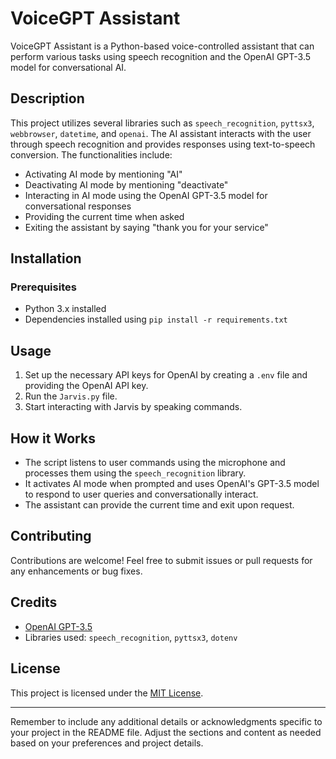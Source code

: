 
# VoiceGPT Assistant

VoiceGPT Assistant is a Python-based voice-controlled assistant that can perform various tasks using speech recognition and the OpenAI GPT-3.5 model for conversational AI.

## Description

This project utilizes several libraries such as `speech_recognition`, `pyttsx3`, `webbrowser`, `datetime`, and `openai`. The AI assistant interacts with the user through speech recognition and provides responses using text-to-speech conversion. The functionalities include:

- Activating AI mode by mentioning "AI"
- Deactivating AI mode by mentioning "deactivate"
- Interacting in AI mode using the OpenAI GPT-3.5 model for conversational responses
- Providing the current time when asked
- Exiting the assistant by saying "thank you for your service"

## Installation

### Prerequisites
- Python 3.x installed
- Dependencies installed using `pip install -r requirements.txt`

## Usage

1. Set up the necessary API keys for OpenAI by creating a `.env` file and providing the OpenAI API key.
2. Run the `Jarvis.py` file.
3. Start interacting with Jarvis by speaking commands.

## How it Works

- The script listens to user commands using the microphone and processes them using the `speech_recognition` library.
- It activates AI mode when prompted and uses OpenAI's GPT-3.5 model to respond to user queries and conversationally interact.
- The assistant can provide the current time and exit upon request.

## Contributing

Contributions are welcome! Feel free to submit issues or pull requests for any enhancements or bug fixes.

## Credits

- [OpenAI GPT-3.5](https://openai.com/)
- Libraries used: `speech_recognition`, `pyttsx3`, `dotenv`

## License

This project is licensed under the [MIT License](LICENSE).

---

Remember to include any additional details or acknowledgments specific to your project in the README file. Adjust the sections and content as needed based on your preferences and project details.
